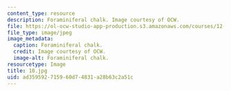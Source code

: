 ```yaml
---
content_type: resource
description: Foraminiferal chalk. Image courtesy of OCW.
file: https://ol-ocw-studio-app-production.s3.amazonaws.com/courses/12-110-sedimentary-geology-fall-2004/ad359592715960d74831a28b63c2a51c_10.jpg
file_type: image/jpeg
image_metadata:
  caption: Foraminiferal chalk.
  credit: Image courtesy of OCW.
  image-alt: Foraminiferal chalk.
resourcetype: Image
title: 10.jpg
uid: ad359592-7159-60d7-4831-a28b63c2a51c
---
```

